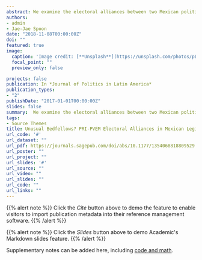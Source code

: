```yaml
---
abstract: We examine the electoral alliances between two Mexican political parties,the Partido Revolucionario Institucional (PRI) and the Partido Verde Ecologista de México (PVEM). Despite the PRI electoral dominance, it has entered into preelection agreements with the PVEM since 2003. 
authors:
- admin
- Jae-Jae Spoon
date: "2018-11-08T00:00:00Z"
doi: ""
featured: true
image:
  caption: 'Image credit: [**Unsplash**](https://unsplash.com/photos/pLCdAaMFLTE)'
  focal_point: ""
  preview_only: false

projects: false
publication: In *Journal of Politics in Latin America*
publication_types:
- "2"
publishDate: "2017-01-01T00:00:00Z"
slides: false
summary:  We examine the electoral alliances between two Mexican political parties,the Partido Revolucionario Institucional (PRI) and the Partido Verde Ecologista de México (PVEM). Despite the PRI electoral dominance, it has entered into preelection agreements with the PVEM since 2003. These electoral pacts are unusual for several reasons. The parties do not share an ideology; their bases of support come from different social sectors, and the PRI's survival as a party does not depend on these pacts. Using electoral data from 2006 to 2015, we examine the electoral districts in which the PRI and the PVEM ran joint candidates in federal legislative elections. We find that the ultimate goals of each party, their past electoral performances at the legislative district level, and the presence of PRI-PVEM alliances in gubernatorial elections explain the parties’ choices to collaborate in certain districts. Our findings have important implications for understanding the behavior of parties in newer democracies.
tags:
- Source Themes
title: Unusual Bedfellows? PRI-PVEM Electoral Alliances in Mexican Legislative Elections
url_code: '#'
url_dataset: ""
url_pdf: https://journals.sagepub.com/doi/abs/10.1177/1354068818809529
url_poster: ""
url_project: ""
url_slides: '#'
url_source: ""
url_video: ""
url_slides: ""
url_code: ""
url_links: ""
---
```


{{% alert note %}}
Click the *Cite* button above to demo the feature to enable visitors to import publication metadata into their reference management software.
{{% /alert %}}

{{% alert note %}}
Click the *Slides* button above to demo Academic's Markdown slides feature.
{{% /alert %}}

Supplementary notes can be added here, including [code and math](https://sourcethemes.com/academic/docs/writing-markdown-latex/).

